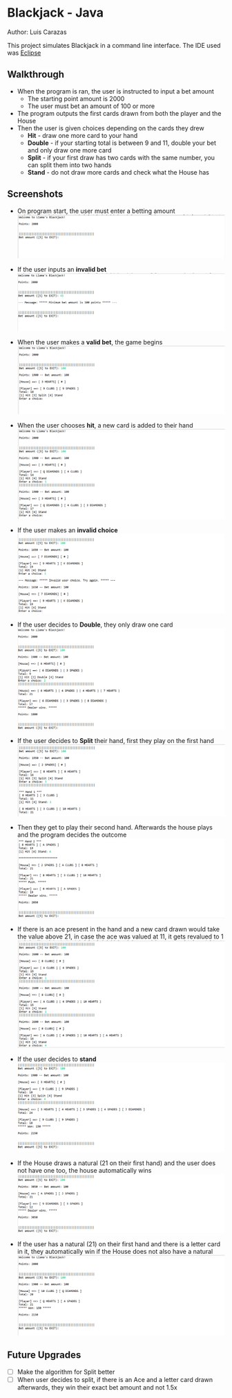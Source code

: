 # Blackjack - Java
Author: Luis Carazas

This project simulates Blackjack in a command line interface. The IDE used
was [Eclipse](https://www.eclipse.org/downloads/)

## Walkthrough
 * When the program is ran, the user is instructed to input a bet amount
   * The starting point amount is 2000
   * The user must bet an amount of 100 or more
  *  The program outputs the first cards drawn from both the player and the House
  * Then the user is given choices depending on the cards they drew
    * **Hit** - draw one more card to your hand
    * **Double** - if your starting total is between 9 and 11, double your bet and only draw one more card
    * **Split** - if your first draw has two cards with the same number, you can split them into two hands
    * **Stand** - do not draw more cards and check what the House has

## Screenshots
* On program start, the user must enter a betting amount
![Program Start](screenshots/startingProgram.png)

* If the user inputs an **invalid bet**
![Invalid Bet](screenshots/invalidBet.png)

* When the user makes a **valid bet**, the game begins
![Game Start](screenshots/userBet.png)

* When the user chooses **hit**, a new card is added to their hand
![User Hit](screenshots/hit.png)

* If the user makes an **invalid choice**
![Invalid Choice](screenshots/invalidChoice.png)

* If the user decides to **Double**, they only draw one card
![Double](screenshots/double.png)

* If the user decides to **Split** their hand, first they play on the first hand
![Split First Hand](screenshots/split1.png)

* Then they get to play their second hand. Afterwards the house plays and the program decides the outcome
![Split Second Hand](screenshots/split2.png)

* If there is an ace present in the hand and a new card drawn would take the value above 21, in case the ace was valued at 11, it gets revalued to 1
![Ace Revalue](screenshots/aceRevalue.png)

* If the user decides to **stand**
![Stand](screenshots/stand.png)

* If the House draws a natural (21 on their first hand) and the user does not have one too, the house automatically wins
![House Auto Win](screenshots/houseAutoWin.png)

* If the user has a natural (21) on their first hand and there is a letter card in it, they automatically win if the House does not also have a natural
![User Auto Win](screenshots/userAutoWin.png)

## Future Upgrades
* [ ] Make the algorithm for Split better
* [ ] When user decides to split, if there is an Ace and a letter card drawn afterwards, they win their exact bet amount and not 1.5x
